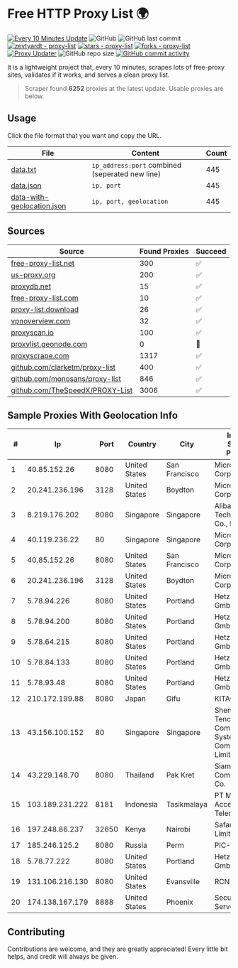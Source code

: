 
# Free HTTP Proxy List 🌍

[![Every 10 Minutes Update](https://github.com/mertguvencli/http-proxy-list/actions/workflows/main.yml/badge.svg?branch=main)](https://github.com/mertguvencli/http-proxy-list/actions/workflows/main.yml)
![GitHub](https://img.shields.io/github/license/mertguvencli/http-proxy-list)
![GitHub last commit](https://img.shields.io/github/last-commit/mertguvencli/http-proxy-list)
[![zevtyardt - proxy-list](https://img.shields.io/static/v1?label=zevtyardt&message=proxy-list&color=blue&logo=github)](https://github.com/zevtyardt/proxy-list "Go to GitHub repo")
[![stars - proxy-list](https://img.shields.io/github/stars/zevtyardt/proxy-list?style=social)](https://github.com/zevtyardt/proxy-list)
[![forks - proxy-list](https://img.shields.io/github/forks/zevtyardt/proxy-list?style=social)](https://github.com/zevtyardt/proxy-list)
[![Proxy Updater](https://github.com/zevtyardt/proxy-list/workflows/Proxy%20Updater/badge.svg)](https://github.com/zevtyardt/proxy-list/actions?query=workflow:"Proxy+Updater")
![GitHub repo size](https://img.shields.io/github/repo-size/zevtyardt/proxy-list)
[![GitHub commit activity](https://img.shields.io/github/commit-activity/m/zevtyardt/proxy-list?logo=commits)](https://github.com/zevtyardt/proxy-list/commits/main)

It is a lightweight project that, every 10 minutes, scrapes lots of free-proxy sites, validates if it works, and serves a clean proxy list.

> Scraper found **6252** proxies at the latest update. Usable proxies are below.

## Usage

Click the file format that you want and copy the URL.

|File|Content|Count|
|----|-------|-----|
|[data.txt](https://raw.githubusercontent.com/mertguvencli/http-proxy-list/main/proxy-list/data.txt)|`ip_address:port` combined (seperated new line)|445|
|[data.json](https://raw.githubusercontent.com/mertguvencli/http-proxy-list/main/proxy-list/data.json)|`ip, port`|445|
|[data-with-geolocation.json](https://raw.githubusercontent.com/mertguvencli/http-proxy-list/main/proxy-list/data-with-geolocation.json)|`ip, port, geolocation`|445|

## Sources

|Source|Found Proxies|Succeed|
|------|-------------|-------|
|[free-proxy-list.net](https://free-proxy-list.net)|300|✅|
|[us-proxy.org](https://www.us-proxy.org)|200|✅|
|[proxydb.net](http://proxydb.net)|15|✅|
|[free-proxy-list.com](https://free-proxy-list.com/?page=&port=&type%5B%5D=http&type%5B%5D=https&up_time=0&search=Search)|10|✅|
|[proxy-list.download](https://www.proxy-list.download/HTTP)|26|✅|
|[vpnoverview.com](https://vpnoverview.com/privacy/anonymous-browsing/free-proxy-servers)|32|✅|
|[proxyscan.io](https://www.proxyscan.io)|100|✅|
|[proxylist.geonode.com](https://proxylist.geonode.com/api/proxy-list?limit=300&page=1&sort_by=lastChecked&sort_type=desc&protocols=http,https)|0|🚫|
|[proxyscrape.com](https://api.proxyscrape.com/v2/?request=displayproxies&protocol=http&timeout=10000&country=all&ssl=all&anonymity=all)|1317|✅|
|[github.com/clarketm/proxy-list](https://raw.githubusercontent.com/clarketm/proxy-list/master/proxy-list-raw.txt)|400|✅|
|[github.com/monosans/proxy-list](https://raw.githubusercontent.com/monosans/proxy-list/main/proxies/http.txt)|846|✅|
|[github.com/TheSpeedX/PROXY-List](https://raw.githubusercontent.com/TheSpeedX/PROXY-List/master/http.txt)|3006|✅|


## Sample Proxies With Geolocation Info

|#|Ip|Port|Country|City|Internet Service Provider|
|-|--|----|-------|----|-------------------------|
|1|40.85.152.26|8080|United States|San Francisco|Microsoft Corporation|
|2|20.241.236.196|3128|United States|Boydton|Microsoft Corporation|
|3|8.219.176.202|8080|Singapore|Singapore|Alibaba (US) Technology Co., Ltd.|
|4|40.119.236.22|80|Singapore|Singapore|Microsoft Corporation|
|5|40.85.152.26|8080|United States|San Francisco|Microsoft Corporation|
|6|20.241.236.196|3128|United States|Boydton|Microsoft Corporation|
|7|5.78.94.226|8080|United States|Portland|Hetzner Online GmbH|
|8|5.78.94.200|8080|United States|Portland|Hetzner Online GmbH|
|9|5.78.64.215|8080|United States|Portland|Hetzner Online GmbH|
|10|5.78.84.133|8080|United States|Portland|Hetzner Online GmbH|
|11|5.78.93.48|8080|United States|Portland|Hetzner Online GmbH|
|12|210.172.199.88|8080|Japan|Gifu|KITAGATA|
|13|43.156.100.152|80|Singapore|Singapore|Shenzhen Tencent Computer Systems Company Limited|
|14|43.229.148.70|8080|Thailand|Pak Kret|Siamdata Communication Co.|
|15|103.189.231.222|8181|Indonesia|Tasikmalaya|PT Media Access Telematika|
|16|197.248.86.237|32650|Kenya|Nairobi|Safaricom Limited|
|17|185.246.125.2|8080|Russia|Perm|PIC-AS|
|18|5.78.77.222|8080|United States|Portland|Hetzner Online GmbH|
|19|131.106.216.130|8080|United States|Evansville|RCN|
|20|174.138.167.179|8888|United States|Phoenix|Secured Servers LLC|



## Contributing

Contributions are welcome, and they are greatly appreciated! Every
little bit helps, and credit will always be given.

